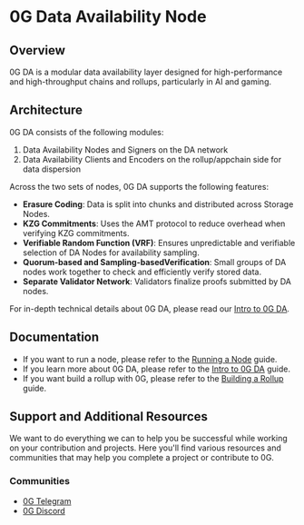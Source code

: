 # 0G Data Availability Node

## Overview

0G DA is a modular data availability layer designed for high-performance and high-throughput chains and rollups, particularly in AI and gaming. 


## Architecture

0G DA consists of the following modules:

1. Data Availability Nodes and Signers on the DA network
2. Data Availability Clients and Encoders on the rollup/appchain side for data dispersion

Across the two sets of nodes, 0G DA supports the following features:

- **Erasure Coding**: Data is split into chunks and distributed across Storage Nodes.
- **KZG Commitments**: Uses the AMT protocol to reduce overhead when verifying KZG commitments.
- **Verifiable Random Function (VRF)**: Ensures unpredictable and verifiable selection of DA Nodes for availability sampling.
- **Quorum-based and Sampling-basedVerification**: Small groups of DA nodes work together to check and efficiently verify stored data.
- **Separate Validator Network**: Validators finalize proofs submitted by DA nodes.

For in-depth technical details about 0G DA, please read our [Intro to 0G DA](https://0g-doc-new.vercel.app/og-da).

## Documentation

- If you want to run a node, please refer to the [Running a Node](https://0g-doc-new.vercel.app/run-a-node/da-node) guide.
- If you learn more about 0G DA, please refer to the [Intro to 0G DA](https://0g-doc-new.vercel.app/og-da) guide.
- If you want build a rollup with 0G, please refer to the [Building a Rollup](https://0g-doc-new.vercel.app/build-with-0g/rollups-and-appchains/op-stack-on-0g-da) guide.

## Support and Additional Resources
We want to do everything we can to help you be successful while working on your contribution and projects. Here you'll find various resources and communities that may help you complete a project or contribute to 0G. 

### Communities
- [0G Telegram](https://t.me/web3_0glabs)
- [0G Discord](https://discord.com/invite/0glabs)
